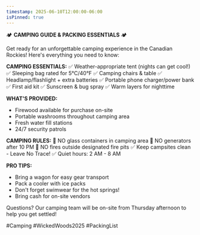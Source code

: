 ```yaml
---
timestamp: 2025-06-10T12:00:00-06:00
isPinned: true
---
```


🏕️ **CAMPING GUIDE & PACKING ESSENTIALS** 🏕️

Get ready for an unforgettable camping experience in the Canadian Rockies! Here's everything you need to know:

**CAMPING ESSENTIALS:**
✅ Weather-appropriate tent (nights can get cool!)
✅ Sleeping bag rated for 5°C/40°F
✅ Camping chairs & table
✅ Headlamp/flashlight + extra batteries
✅ Portable phone charger/power bank
✅ First aid kit
✅ Sunscreen & bug spray
✅ Warm layers for nighttime

**WHAT'S PROVIDED:**
- Firewood available for purchase on-site
- Portable washrooms throughout camping area
- Fresh water fill stations
- 24/7 security patrols

**CAMPING RULES:**
🚫 NO glass containers in camping area
🚫 NO generators after 10 PM
🚫 NO fires outside designated fire pits
✅ Keep campsites clean - Leave No Trace!
✅ Quiet hours: 2 AM - 8 AM

**PRO TIPS:**
- Bring a wagon for easy gear transport
- Pack a cooler with ice packs
- Don't forget swimwear for the hot springs!
- Bring cash for on-site vendors

Questions? Our camping team will be on-site from Thursday afternoon to help you get settled!

#Camping #WickedWoods2025 #PackingList